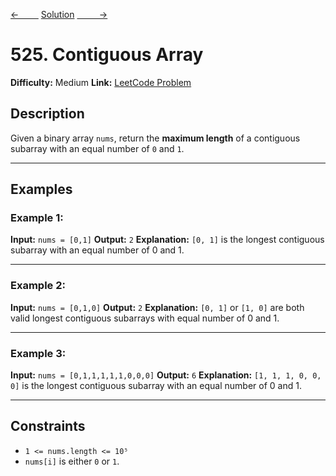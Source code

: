 [<-&nbsp;&nbsp;&nbsp;&nbsp;&nbsp;&nbsp;&nbsp;&nbsp;](../patterns/1.prefix_sum/303.%20Range%20Sum%20Query%20-%20Immutable/statement.md)
[Solution](../patterns/1.prefix_sum/525.%20Contiguous%20Array/solution.js)
[&nbsp;&nbsp;&nbsp;&nbsp;&nbsp;&nbsp;&nbsp;&nbsp; ->](../14.%20Longest%20Common%20Prefix/statement.md)

# 525. Contiguous Array

**Difficulty:** Medium
**Link:** [LeetCode Problem](https://leetcode.com/problems/contiguous-array/)

## Description

Given a binary array `nums`, return the **maximum length** of a contiguous subarray with an equal number of `0` and `1`.

---

## Examples

### Example 1:

**Input:**
`nums = [0,1]`
**Output:**
`2`
**Explanation:**
`[0, 1]` is the longest contiguous subarray with an equal number of 0 and 1.

---

### Example 2:

**Input:**
`nums = [0,1,0]`
**Output:**
`2`
**Explanation:**
`[0, 1]` or `[1, 0]` are both valid longest contiguous subarrays with equal number of 0 and 1.

---

### Example 3:

**Input:**
`nums = [0,1,1,1,1,1,0,0,0]`
**Output:**
`6`
**Explanation:**
`[1, 1, 1, 0, 0, 0]` is the longest contiguous subarray with an equal number of 0 and 1.

---

## Constraints

- `1 <= nums.length <= 10⁵`
- `nums[i]` is either `0` or `1`.

